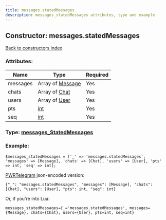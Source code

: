```yaml
---
title: messages.statedMessages
description: messages_statedMessages attributes, type and example
---
```

## Constructor: messages.statedMessages  
[Back to constructors index](index.md)



### Attributes:

| Name     |    Type       | Required |
|----------|---------------|----------|
|messages|Array of [Message](../types/Message.md) | Yes|
|chats|Array of [Chat](../types/Chat.md) | Yes|
|users|Array of [User](../types/User.md) | Yes|
|pts|[int](../types/int.md) | Yes|
|seq|[int](../types/int.md) | Yes|



### Type: [messages\_StatedMessages](../types/messages_StatedMessages.md)


### Example:

```
$messages_statedMessages = ['_' => 'messages.statedMessages', 'messages' => [Message], 'chats' => [Chat], 'users' => [User], 'pts' => int, 'seq' => int];
```  

[PWRTelegram](https://pwrtelegram.xyz) json-encoded version:

```
{"_": "messages.statedMessages", "messages": [Message], "chats": [Chat], "users": [User], "pts": int, "seq": int}
```


Or, if you're into Lua:  


```
messages_statedMessages={_='messages.statedMessages', messages={Message}, chats={Chat}, users={User}, pts=int, seq=int}

```


